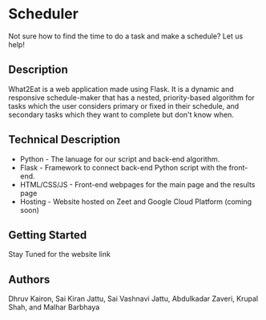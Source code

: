 # Scheduler

Not sure how to find the time to do a task and make a schedule? Let us help!

## Description

What2Eat is a web application made using Flask. It is a dynamic and responsive schedule-maker that has a nested, priority-based algorithm for tasks which the user considers primary or fixed in their schedule, and secondary tasks which they want to complete but don't know when. 

## Technical Description

* Python - The lanuage for our script and back-end algorithm.
* Flask - Framework to connect back-end Python script with the front-end.
* HTML/CSS/JS - Front-end webpages for the main page and the results page
* Hosting - Website hosted on Zeet and Google Cloud Platform (coming soon) 

## Getting Started

Stay Tuned for the website link

## Authors

Dhruv Kairon, Sai Kiran Jattu, Sai Vashnavi Jattu, Abdulkadar Zaveri, Krupal Shah, and Malhar Barbhaya

